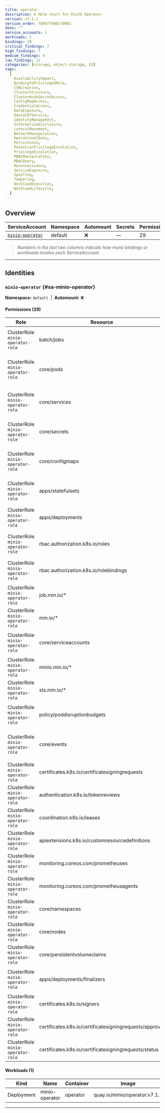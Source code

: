 ```yaml
---
title: operator
description: A Helm chart for MinIO Operator
version: v7.1.1
version_order: f0007f0001f0001
date: ""
service_accounts: 1
workloads: 1
bindings: 29
critical_findings: 7
high_findings: 7
medium_findings: 4
low_findings: 11
categories: [storage, object-storage, S3]
tags:
  [
    AvailabilityImpact,
    BindingToPrivilegedRole,
    CSRCreation,
    ClusterStructure,
    ClusterWideSecretAccess,
    ConfigMapAccess,
    CredentialAccess,
    DataExposure,
    DenialOfService,
    IdentityManagement,
    InformationDisclosure,
    LateralMovement,
    NetworkManipulation,
    OperationalData,
    Persistence,
    PotentialPrivilegeEscalation,
    PrivilegeEscalation,
    RBACManipulation,
    RBACQuery,
    Reconnaissance,
    ServiceExposure,
    Spoofing,
    Tampering,
    WorkloadExecution,
    WorkloadLifecycle,
  ]
---
```


## Overview

| ServiceAccount                         | Namespace | Automount | Secrets | Permissions | Workloads |
| -------------------------------------- | --------- | --------- | ------- | ----------- | --------- |
| [`minio-operator`](#sa-minio-operator) | default   | ❌        | —       | 29          | 1         |

> _Numbers in the last two columns indicate how many bindings or workloads involve each ServiceAccount._

---

## Identities

### `minio-operator` {#sa-minio-operator}

**Namespace:** `default` &nbsp;|&nbsp; **Automount:** ❌

#### Permissions (29)

| Role                              | Resource                                                | Verbs                                                                    | Risk                  |
| --------------------------------- | ------------------------------------------------------- | ------------------------------------------------------------------------ | --------------------- |
| ClusterRole `minio-operator-role` | batch/jobs                                              | create · delete · get · list · patch · update · watch                    | {{< risk Critical >}} |
| ClusterRole `minio-operator-role` | core/pods                                               | create · delete · deletecollection · get · list · patch · update · watch | {{< risk Critical >}} |
| ClusterRole `minio-operator-role` | core/services                                           | create · delete · deletecollection · get · list · patch · update · watch | {{< risk Critical >}} |
| ClusterRole `minio-operator-role` | core/secrets                                            | create · delete · deletecollection · get · list · update · watch         | {{< risk Critical >}} |
| ClusterRole `minio-operator-role` | core/configmaps                                         | create · delete · deletecollection · get · list · patch · update · watch | {{< risk Critical >}} |
| ClusterRole `minio-operator-role` | apps/statefulsets                                       | create · delete · get · list · patch · update · watch                    | {{< risk Critical >}} |
| ClusterRole `minio-operator-role` | apps/deployments                                        | create · delete · get · list · patch · update · watch                    | {{< risk Critical >}} |
| ClusterRole `minio-operator-role` | rbac.authorization.k8s.io/roles                         | create · delete · get · list · patch · update · watch                    | {{< risk High >}}     |
| ClusterRole `minio-operator-role` | rbac.authorization.k8s.io/rolebindings                  | create · delete · get · list · patch · update · watch                    | {{< risk High >}}     |
| ClusterRole `minio-operator-role` | job.min.io/\*                                           | \*                                                                       | {{< risk High >}}     |
| ClusterRole `minio-operator-role` | min.io/\*                                               | \*                                                                       | {{< risk High >}}     |
| ClusterRole `minio-operator-role` | core/serviceaccounts                                    | create · delete · get · list · patch · update · watch                    | {{< risk High >}}     |
| ClusterRole `minio-operator-role` | minio.min.io/\*                                         | \*                                                                       | {{< risk High >}}     |
| ClusterRole `minio-operator-role` | sts.min.io/\*                                           | \*                                                                       | {{< risk High >}}     |
| ClusterRole `minio-operator-role` | policy/poddisruptionbudgets                             | create · delete · deletecollection · get · list · patch · update         | {{< risk Medium >}}   |
| ClusterRole `minio-operator-role` | core/events                                             | create · delete · deletecollection · get · list · patch · update · watch | {{< risk Medium >}}   |
| ClusterRole `minio-operator-role` | certificates.k8s.io/certificatesigningrequests          | create · delete · get · list · update                                    | {{< risk Medium >}}   |
| ClusterRole `minio-operator-role` | authentication.k8s.io/tokenreviews                      | create                                                                   | {{< risk Medium >}}   |
| ClusterRole `minio-operator-role` | coordination.k8s.io/leases                              | create · get · update                                                    | {{< risk Low >}}      |
| ClusterRole `minio-operator-role` | apiextensions.k8s.io/customresourcedefinitions          | get · update                                                             | {{< risk Low >}}      |
| ClusterRole `minio-operator-role` | monitoring.coreos.com/prometheuses                      | get · list · update                                                      | {{< risk Low >}}      |
| ClusterRole `minio-operator-role` | monitoring.coreos.com/prometheusagents                  | get · list · update                                                      | {{< risk Low >}}      |
| ClusterRole `minio-operator-role` | core/namespaces                                         | create · get · list · watch                                              | {{< risk Low >}}      |
| ClusterRole `minio-operator-role` | core/nodes                                              | create · get · list · watch                                              | {{< risk Low >}}      |
| ClusterRole `minio-operator-role` | core/persistentvolumeclaims                             | get · list · update                                                      | {{< risk Low >}}      |
| ClusterRole `minio-operator-role` | apps/deployments/finalizers                             | create · delete · get · list · patch · update · watch                    | {{< risk Low >}}      |
| ClusterRole `minio-operator-role` | certificates.k8s.io/signers                             | approve · sign                                                           | {{< risk Low >}}      |
| ClusterRole `minio-operator-role` | certificates.k8s.io/certificatesigningrequests/approval | create · delete · get · list · update                                    | {{< risk Low >}}      |
| ClusterRole `minio-operator-role` | certificates.k8s.io/certificatesigningrequests/status   | create · delete · get · list · update                                    | {{< risk Low >}}      |

#### Workloads (1)

| Kind       | Name           | Container | Image                         |
| ---------- | -------------- | --------- | ----------------------------- |
| Deployment | minio-operator | operator  | quay.io/minio/operator:v7.1.1 |

---
